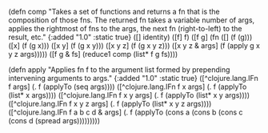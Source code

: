 (defn comp
  "Takes a set of functions and returns a fn that is the composition
  of those fns.  The returned fn takes a variable number of args,
  applies the rightmost of fns to the args, the next
  fn (right-to-left) to the result, etc."
  {:added "1.0"
   :static true}
  ([] identity)
  ([f] f)
  ([f g]
     (fn
       ([] (f (g)))
       ([x] (f (g x)))
       ([x y] (f (g x y)))
       ([x y z] (f (g x y z)))
       ([x y z & args] (f (apply g x y z args)))))
  ([f g & fs]
     (reduce1 comp (list* f g fs))))

(defn apply
  "Applies fn f to the argument list formed by prepending intervening arguments to args."
  {:added "1.0"
   :static true}
  ([^clojure.lang.IFn f args]
     (. f (applyTo (seq args))))
  ([^clojure.lang.IFn f x args]
     (. f (applyTo (list* x args))))
  ([^clojure.lang.IFn f x y args]
     (. f (applyTo (list* x y args))))
  ([^clojure.lang.IFn f x y z args]
     (. f (applyTo (list* x y z args))))
  ([^clojure.lang.IFn f a b c d & args]
     (. f (applyTo (cons a (cons b (cons c (cons d (spread args)))))))))
